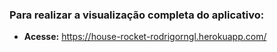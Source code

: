 ### Para realizar a visualização completa do aplicativo:
* **Acesse:** https://house-rocket-rodrigorngl.herokuapp.com/
